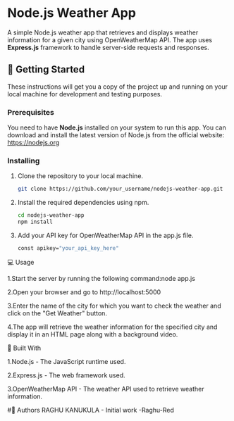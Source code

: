 # Node.js Weather App

A simple Node.js weather app that retrieves and displays weather information for a given city using OpenWeatherMap API. The app uses **Express.js** framework to handle server-side requests and responses.

## :rocket: Getting Started

These instructions will get you a copy of the project up and running on your local machine for development and testing purposes.

### Prerequisites

You need to have **Node.js** installed on your system to run this app. You can download and install the latest version of Node.js from the official website: https://nodejs.org

### Installing

1. Clone the repository to your local machine.

     ```bash
     git clone https://github.com/your_username/nodejs-weather-app.git


2. Install the required dependencies using npm.

    ```bash
    cd nodejs-weather-app
    npm install

3. Add your API key for OpenWeatherMap API in the app.js file.
    
    ```bash
   const apikey="your_api_key_here"
   
   
:computer: Usage

 1.Start the server by running the following command:node app.js
 
 2.Open your browser and go to http://localhost:5000
 
 3.Enter the name of the city for which you want to check the weather and click on the "Get Weather" button.
 
 4.The app will retrieve the weather information for the specified city and display it in an HTML page along with a background video.
 

:wrench: Built With

1.Node.js - The JavaScript runtime used.

2.Express.js - The web framework used.

3.OpenWeatherMap API - The weather API used to retrieve weather information.


#:busts_in_silhouette: Authors
RAGHU KANUKULA - Initial work -Raghu-Red
